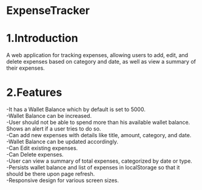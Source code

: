 # ExpenseTracker
# 1.Introduction
A web application for tracking expenses, allowing users to add, edit, and delete expenses based on category and date, as well as view a summary of their expenses.
# 2.Features
-It has a Wallet Balance which by default is set to 5000. <br />
-Wallet Balance can be increased. <br />
-User should not be able to spend more than his available wallet balance. Shows an alert if a user tries to do so.<br />
-Can add new expenses with details like title, amount, category, and date.<br />
-Wallet Balance can be updated accordingly.<br />
-Can Edit existing expenses.<br />
-Can Delete expenses.<br />
-User can view a summary of total expenses, categorized by date or type.<br />
-Persists wallet balance and list of expenses in localStorage so that it should be there upon page refresh.<br />
-Responsive design for various screen sizes.<br />
